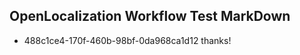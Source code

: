 ## OpenLocalization Workflow Test MarkDown

* 488c1ce4-170f-460b-98bf-0da968ca1d12 
thanks!



<!--HONumber=Jan16_HO2-->
